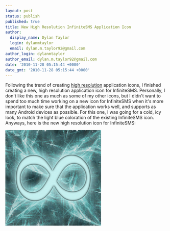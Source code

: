 ```yaml
---
layout: post
status: publish
published: true
title: New High Resolution InfiniteSMS Application Icon
author:
  display_name: Dylan Taylor
  login: dylanmtaylor
  email: dylan.m.taylor92@gmail.com
author_login: dylanmtaylor
author_email: dylan.m.taylor92@gmail.com
date: '2010-11-28 05:15:44 +0000'
date_gmt: '2010-11-28 05:15:44 +0000'
---
```

<p>Following the trend of creating <a class="zem_slink" title="Image resolution" rel="wikipedia" href="http://en.wikipedia.org/wiki/Image_resolution">high resolution</a> application icons, I finished creating a new, high resolution application icon for InfiniteSMS. Personally, I don't like this one as much as some of my other icons, but I didn't want to spend too much time working on a new icon for InfiniteSMS when it's more important to make sure that the application works well, and supports as many Android devices as possible. For this one, I was going for a cold, icy look, to match the light blue coloration of the existing InfiniteSMS icon. Anyways, here is the new high resolution icon for InfiniteSMS:</p>
<p><a rel="attachment wp-att-923" href="/pages/blog/2010/11/28/new-high-resolution-infinitesms-application-icon/infinitesms-logo-hires/"><img class="size-medium wp-image-923 alignnone" title="InfiniteSMS High Resolution Application Icon" src="/images/blog/2010/12/infinitesms-logo-hires-300x300.png" alt="" width="300" height="300" /></a></p>
<div class="zemanta-pixie" style="margin-top: 10px; height: 15px;"><img class="zemanta-pixie-img" style="border: medium none; float: right;" src="/images/blog/2010/12/pixy10.gif" alt="" /></div>
